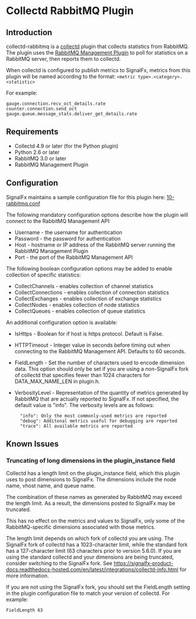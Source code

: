 # Collectd RabbitMQ Plugin

## Introduction

collectd-rabbitmq is a [collectd](http://www.collectd.org/) plugin that
collects statistics from RabbitMQ. The plugin uses the [RabbitMQ Management Plugin](https://www.rabbitmq.com/management.html)
to poll for statistics on a RabbitMQ server, then reports them to collectd.

When collectd is configured to publish metrics to SignalFx, metrics from this
plugin will be named according to the format:
`<metric type>.<category>.<statistic>`

For example:

```
gauge.connection.recv_oct_details.rate
counter.connection.send_oct
gauge.queue.message_stats.deliver_get_details.rate
```

## Requirements

* Collectd 4.9 or later (for the Python plugin)
* Python 2.6 or later
* RabbitMQ 3.0 or later
* RabbitMQ Management Plugin

## Configuration

SignalFx maintains a sample configuration file for this plugin here: [10-rabbitmq.conf](https://github.com/signalfx/integrations/blob/master/collectd-rabbitmq/10-rabbitmq.conf)

The following mandatory configuration options describe how the plugin will
connect to the RabbitMQ Management API:

* Username - the username for authentication
* Password - the password for authentication
* Host - hostname or IP address of the RabbitMQ server running the RabbitMQ
         Management Plugin
* Port - the port of the RabbitMQ Management API

The following boolean configuration options may be added to enable collection
of specific statistics:

* CollectChannels - enables collection of channel statistics
* CollectConnections - enables collection of connection statistics
* CollectExchanges - enables collection of exchange statistics
* CollectNodes - enables collection of node statistics
* CollectQueues - enables collection of queue statistics

An additional configuration option is available:

* IsHttps - Boolean for if host is https protocol. Default is False. 
* HTTPTimeout - Integer value in seconds before timing out when connecting
to the RabbitMQ Management API. Defaults to 60 seconds.
* FieldLength - Set the number of characters used to encode dimension data.
This option should only be set if you are using a non-SignalFx fork of
collectd that specifies fewer than 1024 characters for DATA_MAX_NAME_LEN in
plugin.h.
* VerbosityLevel - Representation of the quantity of metrics generated by
RabbitMQ that are actually reported to SignalFx. If not specified, the default
value is "info". The verbosity levels are as follows:

        "info": Only the most commonly-used metrics are reported
        "debug": Additonal metrics useful for debugging are reported
        "trace": All available metrics are reported

## Known Issues

### Truncating of long dimensions in the plugin_instance field

Collectd has a length limit on the plugin_instance field, which this plugin
uses to post dimensions to SignalFx. The dimensions include the node name,
vhost name, and queue name.

The combination of these names as generated by RabbitMQ may exceed the
length limit. As a result, the dimensions posted to SignalFx may be truncated.

This has no effect on the metrics and values to SignalFx, only some of the
RabbitMQ-specific dimensions associated with those metrics.

The length limit depends on which fork of collectd you are using.
The SignalFx fork of collectd has a 1023-character limit, while the
standard fork has a 127-character limit (63 characters prior to version 5.6.0).
If you are using the standard collectd and your dimensions are being truncated,
consider switching to the SignalFx fork.
See <https://signalfx-product-docs.readthedocs-hosted.com/en/latest/integrations/collectd-info.html>
for more information.

If you are not using the SignalFx fork, you should set the FieldLength
setting in the plugin configuration file to match your version of
collectd. For example:

```
FieldLength 63
```
